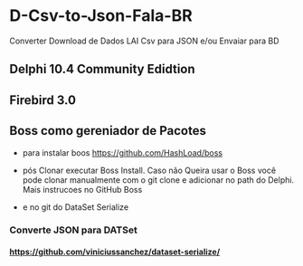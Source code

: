 # D-Csv-to-Json-Fala-BR
Converter Download de Dados LAI Csv para JSON e/ou Envaiar para BD


## Delphi 10.4 Community Edidtion


## Firebird 3.0

## Boss como gereniador de Pacotes
  - para instalar boos
    https://github.com/HashLoad/boss
   
  - pós Clonar executar Boss Install. Caso não Queira usar o Boss você pode clonar  manualmente com o git clone e adicionar no path do Delphi. Mais instrucoes no GitHub Boss
  - e no git do DataSet Serialize
  
### Converte JSON para DATSet
#### https://github.com/viniciussanchez/dataset-serialize/
